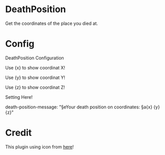 # DeathPosition
Get the coordinates of the place you died at.
# Config
DeathPosition Configuration


Use {x} to show coordinat X!

Use {y} to show coordinat Y!

Use {z} to show coordinat Z!


Setting Here!

death-position-message: "§eYour death position on coordinates: §a{x} {y} {z}"
# Credit
This plugin using icon from <a href="https://flaticon.com">here</a>!
